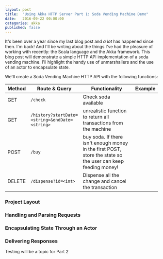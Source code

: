 ```yaml
---
layout: post
title:  "Using Akka HTTP Server Part 1: Soda Vending Machine Demo"
date:   2016-09-22 00:00:00
categories: akka
published: false
---
```

It's been over a year since my last blog post and _a_ _lot_ has happened since then. I'm back! And I'll be writing about the things I've had the pleasure of working with recently: the Scala language and the Akka framework. 
This blog post will demonstrate a simple HTTP API implementation of a soda vending machine. I'll highlight the handy use of unmarshallers and the use of an actor to encapsulate state.

We'll create a Soda Vending Machine HTTP API with the following functions:

|Method|Route & Query|Functionality|Example|
|---|---|---|---|
|GET|`/check`|Gheck soda available|   |
|GET|`/history?startDate=<string>&endDate=<string>`|unrealistic function to return all transactions from the machine| |
|POST|`/buy`|buy soda. If there isn't enough money in the first POST, store the state so the user can keep feeding money!|   |
|DELETE|`/dispense?id=<int>`|Dispense all the change and cancel the transaction|   |

### Project Layout

### Handling and Parsing Requests

### Encapsulating State Through an Actor

### Delivering Responses

Testing will be a topic for Part 2
